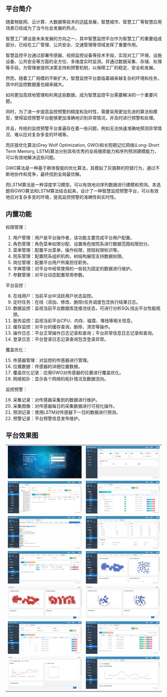 ## 平台简介

随着物联网、云计算、大数据等技术的迅猛发展，智慧城市、智慧工厂等智慧应用场景已经成为了当今社会发展的热点。

智慧工厂建设是未来发展的方向之一，其中智慧监控平台作为智慧工厂的重要组成部分，已经在工厂管理、公共安全、交通管理等领域发挥了重要作用。

智慧监控平台通过部署传感器、视频监控设备等技术手段，实现对工厂环境、设施设备、公共安全等方面的全方位、多维度实时监测，并通过数据采集、存储、处理等手段，为管理者提供决策支持和预警机制，以保障工厂的稳定、安全和发展。

然而，随着工厂规模的不断扩大，智慧监控平台面临着越来越复杂的环境和任务，其中的监控数据量也越来越大。

如何更加高效地管理和利用这些数据，成为智慧监控平台需要解决的一个重要问题。

同时，为了进一步提高监控预警的精度和及时性，需要采用更加先进的算法和模型，使得监控预警平台能够更加准确地识别异常情况，并及时进行预警和处理。

并且，传统的监控预警平台普遍存在着一些问题，例如无法快速准确地预测异常情况、难以应对复杂多变的环境等。

而灰狼优化算法(Grey Wolf Optimization, GWO)和长短期记忆网络(Long-Short Term Memory, LSTM)算法分别具有优秀的全局搜索能力和序列预测建模能力，可以有效地解决这些问题。

GWO算法是一种基于群体智能的优化算法，其模拟了灰狼群的狩猎行为，通过不断地协作和竞争，最终找到全局最优解。

而LSTM算法是一种深度学习模型，可以有效地对序列数据进行建模和预测。本选题将GWO算法和LSTM算法结合起来，设计了一种智慧监控预警平台，可以有效地应对复杂多变的环境，提高监控预警的准确性和实时性。

## 内置功能

权限管理：

1. 用户管理：用户是平台操作者，该功能主要完成平台用户配置。
2. 角色管理：角色菜单权限分配、设置角色按院系进行数据范围权限划分。
3. 菜单管理：配置平台菜单，操作权限，按钮权限标识等。
4. 院系管理：配置院系组织机构，树结构展现支持数据权限。
5. 岗位管理：配置平台用户所属担任职务。
6. 字典管理：对平台中经常使用的一些较为固定的数据进行维护。
7. 参数管理：对平台动态配置常用参数。

平台监控：

8. 在线用户：当前平台中活跃用户状态监控。
9. 定时任务：在线（添加、修改、删除)任务调度包含执行结果日志。
10. 数据监控：监视当前平台数据库连接池状态，可进行分析SQL找出平台性能瓶颈。
11. 服务监控：监视当前平台CPU、内存、磁盘、堆栈等相关信息。
12. 缓存监控：对平台的缓存查询，删除、清空等操作。
13. 操作日志：平台正常操作日志记录和查询；平台异常信息日志记录和查询。
14. 登录日志：平台登录日志记录查询包含登录异常。

覆盖优化：

15. 传感器管理：对监控的传感器进行管理。
16. 位置数据：传感器的详细位置数据。
17. 覆盖优化记录：应用GWO对传感器的位置进行覆盖优化。
18. 网络拓扑：显示各个网络的拓扑情况及数据流向。

监控预警：

19. 采集记录：对传感器采集到的数据进行维护。
20. 采集图像：对传感器每日的采集数据进行可视化操作。
21. 预测记录：使用LSTM对传感器下一日的数据进行预测。
22. 预警记录：平台预警信息发布维护。

## 平台效果图

<table>
    <tr>
        <td><img src="picture/登录.png"/></td>
        <td><img src="picture/首页.png"/></td>
    </tr>
    <tr>
        <td><img src="picture/用户管理.png"/></td>
        <td><img src="picture/院系管理.png"/></td>
    </tr>
    <tr>
        <td><img src="picture/数据监控.png"/></td>
        <td><img src="picture/服务监控.png"/></td>
    </tr>
    <tr>
        <td><img src="picture/位置数据.png"/></td>
        <td><img src="picture/网络拓扑.png"/></td>
    </tr>
    <tr>
        <td><img src="picture/覆盖优化图像二维.png"/></td>
        <td><img src="picture/覆盖优化图像三维.png"/></td>
    </tr>
    <tr>
        <td><img src="picture/采集记录.png"/></td>
        <td><img src="picture/预测记录.png"/></td>
    </tr>
    <tr>
        <td><img src="picture/预测图像.png"/></td>
        <td><img src="picture/采集图像.png"/></td>
    </tr>

</table>
